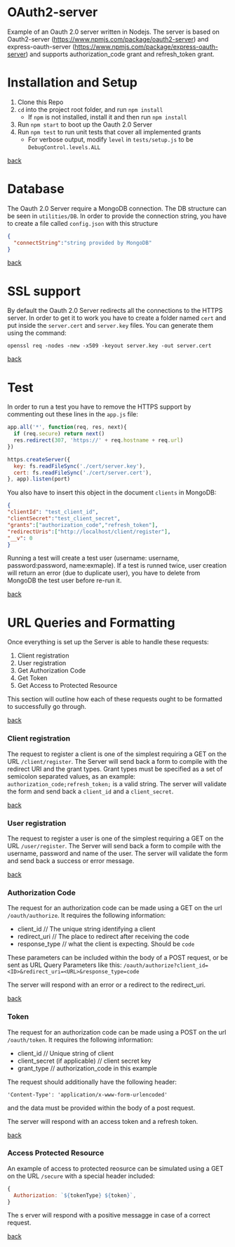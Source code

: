 # OAuth2-server
Example of an Oauth 2.0 server written in Nodejs. The server is based on Oauth2-server (https://www.npmjs.com/package/oauth2-server) and express-oauth-server
(https://www.npmjs.com/package/express-oauth-server) and supports authorization_code grant and refresh_token grant.

<a id='install'></a>
# Installation and Setup

1. Clone this Repo
1. `cd` into the project root folder, and run `npm install`
    - If `npm` is not installed, install it and then run `npm install`
1. Run `npm start` to boot up the Oauth 2.0 Server
1. Run `npm test` to run unit tests that cover all implemented grants
    - For verbose output, modify `level` in `tests/setup.js` to be `DebugControl.levels.ALL`

[back](#top)

<a id='database'></a>
# Database

The Oauth 2.0 Server require a MongoDB connection. The DB structure can be seen in `utilities/DB`.
In order to provide the connection string, you have to create a file called `config.json` with this structure
```json
{
  "connectString":"string provided by MongoDB"
}
```

[back](#top)

<a id='ssl'></a>
# SSL support

By default the Oauth 2.0 Server redirects all the connections to the HTTPS server. In order to get it to work you have to create a folder named `cert` and put inside the `server.cert` and `server.key` files.
You can generate them using the command:
```shell
openssl req -nodes -new -x509 -keyout server.key -out server.cert
```

[back](#top)

<a id='test'></a>
# Test

In order to run a test you have to remove the HTTPS support by commenting out these lines in the `app.js` file:
```js
app.all('*', function(req, res, next){
  if (req.secure) return next()
  res.redirect(307, 'https://' + req.hostname + req.url)
})
```
```js
https.createServer({
  key: fs.readFileSync('./cert/server.key'),
  cert: fs.readFileSync('./cert/server.cert'),
}, app).listen(port)
```
You also have to insert this object in the document `clients` in MongoDB:
```json
{
"clientId": "test_client_id",
"clientSecret":"test_client_secret",
"grants":["authorization_code","refresh_token"],
"redirectUris":["http://localhost/client/register"],
"__v": 0
}
```
Running a test will create a test user (username: username, password:password, name:exmaple). If a test is runned twice, user creation will return an error (due to duplicate user), you have to delete from MongoDB the test user before re-run it.

[back](#top)

<a id='url'></a>
# URL Queries and Formatting

Once everything is set up the Server is able to handle these requests:

1. Client registration
1. User registration
3. Get Authorization Code
4. Get Token
5. Get Access to Protected Resource

This section will outline how each of these requests ought to be formatted to successfully go through.

[back](#top)

<a id='url-client'></a>
### Client registration

The request to register a client is one of the simplest requiring a GET on the URL `/client/register`. The Server will send back a form to compile with the redirect URI and the grant types.
Grant types must be specified as a set of semicolon separated values, as an example: `authorization_code;refresh_token;` is a valid string.
The server will validate the form and send back a `client_id` and a `client_secret`.

[back](#top)

<a id='url-user'></a>
### User registration

The request to register a user is one of the simplest requiring a GET on the URL `/user/register`. The Server will send back a form to compile with the username, password and name of the user.
The server will validate the form and send back a success or error message.

[back](#top)

<a id='url-code'></a>
### Authorization Code

The request for an authorization code can be made using a GET on the url `/oauth/authorize`. It requires the following information:

- client_id // The unique string identifying a client
- redirect_uri // The place to redirect after receiving the code
- response_type // what the client is expecting. Should be `code`

These parameters can be included within the body of a POST request, or be sent as URL Query Parameters like this: `/oauth/authorize?client_id=<ID>&redirect_uri=<URL>&response_type=code`

The server will respond with an error or a redirect to the redirect_uri.

[back](#top)

<a id='url-token'></a>
### Token

The request for an authorization code can be made using a POST on the url `/oauth/token`. It requires the following information:

- client_id // Unique string of client
- client_secret (if applicable) // client secret key
- grant_type // authorization_code in this example

The request should additionally have the following header:

`'Content-Type': 'application/x-www-form-urlencoded'`

and the data must be provided within the body of a post request.

The server will respond with an access token and a refresh token.

[back](#top)

<a id='url-resource'></a>
### Access Protected Resource

An example of access to protected reosurce can be simulated using a GET on the URL `/secure` with a special header included:

```js
{
  Authorization: `${tokenType} ${token}`,
}
```

The s erver will respond with a positive messagge in case of a correct request.

[back](#top)
